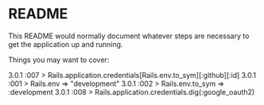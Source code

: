 # README

This README would normally document whatever steps are necessary to get the
application up and running.

Things you may want to cover:

3.0.1 :007 > Rails.application.credentials[Rails.env.to_sym][:github][:id]
3.0.1 :001 > Rails.env
 => "development" 
3.0.1 :002 > Rails.env.to_sym
 => :development 
3.0.1 :008 > Rails.application.credentials.dig(:google_oauth2)
